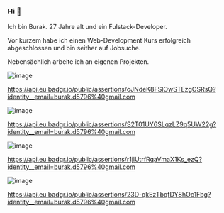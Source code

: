 ### Hi 👋

Ich bin Burak.
27 Jahre alt und ein Fulstack-Developer.

Vor kurzem habe ich einen Web-Development Kurs erfolgreich abgeschlossen und bin seither auf Jobsuche.


Nebensächlich arbeite ich an eigenen Projekten.




![image](https://user-images.githubusercontent.com/101558929/227270004-492cd282-a087-4cf3-991c-b7cfd69064b9.png)

https://api.eu.badgr.io/public/assertions/oJNdeK8FSlOwSTEzgOSRsQ?identity__email=burak.d5796%40gmail.com

![image](https://user-images.githubusercontent.com/101558929/227270240-4c13217f-7a43-40ed-b13c-718b87729b9f.png)

https://api.eu.badgr.io/public/assertions/S2T01UY6SLqzLZ9q5UW22g?identity__email=burak.d5796%40gmail.com


![image](https://user-images.githubusercontent.com/101558929/227270279-7904a9ab-c658-4c5b-9bf4-7d700269df3f.png)

https://api.eu.badgr.io/public/assertions/r1jlUtrfRqaVmaX1Ks_ezQ?identity__email=burak.d5796%40gmail.com


![image](https://user-images.githubusercontent.com/101558929/227270381-88843991-ec64-4fec-a136-afa6517954a9.png)

https://api.eu.badgr.io/public/assertions/23D-qkEzTbqfDY8hOc1Fbg?identity__email=burak.d5796%40gmail.com

<!--
**Burak5796/Burak5796** is a ✨ _special_ ✨ repository because its `README.md` (this file) appears on your GitHub profile.

Here are some ideas to get you started:

- 🔭 I’m currently working on ...
- 🌱 I’m currently learning ...
- 👯 I’m looking to collaborate on ...
- 🤔 I’m looking for help with ...
- 💬 Ask me about ...
- 📫 How to reach me: ...
- 😄 Pronouns: ...
- ⚡ Fun fact: ...
-->

